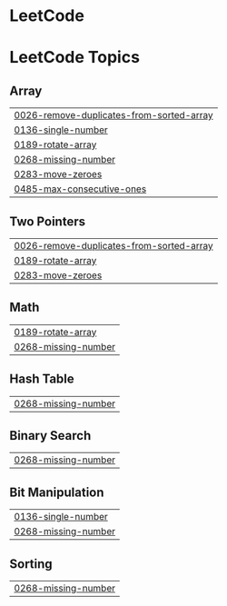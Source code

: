 # LeetCode
<!---LeetCode Topics Start-->
# LeetCode Topics
## Array
|  |
| ------- |
| [0026-remove-duplicates-from-sorted-array](https://github.com/ramukathi/LeetCode/tree/master/0026-remove-duplicates-from-sorted-array) |
| [0136-single-number](https://github.com/ramukathi/LeetCode/tree/master/0136-single-number) |
| [0189-rotate-array](https://github.com/ramukathi/LeetCode/tree/master/0189-rotate-array) |
| [0268-missing-number](https://github.com/ramukathi/LeetCode/tree/master/0268-missing-number) |
| [0283-move-zeroes](https://github.com/ramukathi/LeetCode/tree/master/0283-move-zeroes) |
| [0485-max-consecutive-ones](https://github.com/ramukathi/LeetCode/tree/master/0485-max-consecutive-ones) |
## Two Pointers
|  |
| ------- |
| [0026-remove-duplicates-from-sorted-array](https://github.com/ramukathi/LeetCode/tree/master/0026-remove-duplicates-from-sorted-array) |
| [0189-rotate-array](https://github.com/ramukathi/LeetCode/tree/master/0189-rotate-array) |
| [0283-move-zeroes](https://github.com/ramukathi/LeetCode/tree/master/0283-move-zeroes) |
## Math
|  |
| ------- |
| [0189-rotate-array](https://github.com/ramukathi/LeetCode/tree/master/0189-rotate-array) |
| [0268-missing-number](https://github.com/ramukathi/LeetCode/tree/master/0268-missing-number) |
## Hash Table
|  |
| ------- |
| [0268-missing-number](https://github.com/ramukathi/LeetCode/tree/master/0268-missing-number) |
## Binary Search
|  |
| ------- |
| [0268-missing-number](https://github.com/ramukathi/LeetCode/tree/master/0268-missing-number) |
## Bit Manipulation
|  |
| ------- |
| [0136-single-number](https://github.com/ramukathi/LeetCode/tree/master/0136-single-number) |
| [0268-missing-number](https://github.com/ramukathi/LeetCode/tree/master/0268-missing-number) |
## Sorting
|  |
| ------- |
| [0268-missing-number](https://github.com/ramukathi/LeetCode/tree/master/0268-missing-number) |
<!---LeetCode Topics End-->